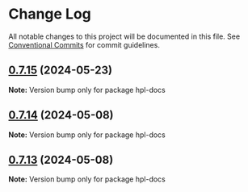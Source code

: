 # Change Log

All notable changes to this project will be documented in this file.
See [Conventional Commits](https://conventionalcommits.org) for commit guidelines.

## [0.7.15](https://github.com/helium/helium-program-library/compare/v0.7.12...v0.7.15) (2024-05-23)

**Note:** Version bump only for package hpl-docs





## [0.7.14](https://github.com/helium/helium-program-library/compare/v0.7.12...v0.7.14) (2024-05-08)

**Note:** Version bump only for package hpl-docs





## [0.7.13](https://github.com/helium/helium-program-library/compare/v0.7.12...v0.7.13) (2024-05-08)

**Note:** Version bump only for package hpl-docs
